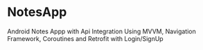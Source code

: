 # NotesApp
Android Notes Appp with Api Integration Using MVVM, Navigation Framework, Coroutines and Retrofit with Login/SignUp
